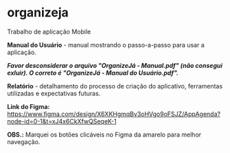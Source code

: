 # organizeja
Trabalho de aplicação Mobile

**Manual do Usuário** - manual mostrando o passo-a-passo para usar a aplicação.

***Favor desconsiderar o arquivo "OrganizeJá - Manual.pdf" (não consegui exluir). O correto é "OrganizeJá - Manual do Usuário.pdf".***

**Relatório** - detalhamento do processo de criação do aplicativo, ferramentas utilizadas e expectativas futuras.

**Link do Figma:** https://www.figma.com/design/X6XKHgmqBv3oHVgo9oFSJZ/AppAgenda?node-id=0-1&t=xJ4x6CkXfwQSeqeK-1

**OBS.:** Marquei os botões clicáveis no Figma da amarelo para melhor navegação.
